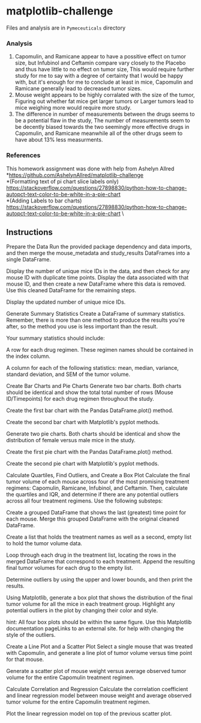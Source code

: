 # matplotlib-challenge
Files and analysis are in `Pymeceuticals` directory

### Analysis
1. Capomulin, and Ramicane appear to have a possitive effect on tumor size, but Infubinol and Ceftamin compare vary closely to the Placebo and thus have little to no effect on tumor size, This would require further study for me to say with a degree of certainty that I would be happy with, but it's enough for me to conclude at least in mice, Capomulin and Ramicane generally lead to decreased tumor sizes.
2. Mouse weight appears to be highly corralated with the size of the tumor, Figuring out whether fat mice get larger tumors or Larger tumors lead to mice weighing more would require more study.
3. The difference in number of measurements between the drugs seems to be a potential flaw in the study, The number of measurements seem to be decently biased towards the two seemingly more effective drugs in Capomulin, and Ramicane meanwhile all of the other drugs seem to have about 13% less measurments.

### References
This homework assignment was done with help from Ashelyn Allred \
	*https://github.com/AshelynAllred/matplotlib-challenge \
	*(Formatting text of pi chart slice labels only)  \
https://stackoverflow.com/questions/27898830/python-how-to-change-autopct-text-color-to-be-white-in-a-pie-chart  \
	*(Adding Labels to bar charts) \
https://stackoverflow.com/questions/27898830/python-how-to-change-autopct-text-color-to-be-white-in-a-pie-chart \


## Instructions
Prepare the Data
Run the provided package dependency and data imports, and then merge the mouse_metadata and study_results DataFrames into a single DataFrame.

Display the number of unique mice IDs in the data, and then check for any mouse ID with duplicate time points. Display the data associated with that mouse ID, and then create a new DataFrame where this data is removed. Use this cleaned DataFrame for the remaining steps.

Display the updated number of unique mice IDs.

Generate Summary Statistics
Create a DataFrame of summary statistics. Remember, there is more than one method to produce the results you're after, so the method you use is less important than the result.

Your summary statistics should include:

A row for each drug regimen. These regimen names should be contained in the index column.

A column for each of the following statistics: mean, median, variance, standard deviation, and SEM of the tumor volume.

Create Bar Charts and Pie Charts
Generate two bar charts. Both charts should be identical and show the total total number of rows (Mouse ID/Timepoints) for each drug regimen throughout the study.

Create the first bar chart with the Pandas DataFrame.plot() method.

Create the second bar chart with Matplotlib's pyplot methods.

Generate two pie charts. Both charts should be identical and show the distribution of female versus male mice in the study.

Create the first pie chart with the Pandas DataFrame.plot() method.

Create the second pie chart with Matplotlib's pyplot methods.

Calculate Quartiles, Find Outliers, and Create a Box Plot
Calculate the final tumor volume of each mouse across four of the most promising treatment regimens: Capomulin, Ramicane, Infubinol, and Ceftamin. Then, calculate the quartiles and IQR, and determine if there are any potential outliers across all four treatment regimens. Use the following substeps:

Create a grouped DataFrame that shows the last (greatest) time point for each mouse. Merge this grouped DataFrame with the original cleaned DataFrame.

Create a list that holds the treatment names as well as a second, empty list to hold the tumor volume data.

Loop through each drug in the treatment list, locating the rows in the merged DataFrame that correspond to each treatment. Append the resulting final tumor volumes for each drug to the empty list.

Determine outliers by using the upper and lower bounds, and then print the results.

Using Matplotlib, generate a box plot that shows the distribution of the final tumor volume for all the mice in each treatment group. Highlight any potential outliers in the plot by changing their color and style.

hint: All four box plots should be within the same figure. Use this Matplotlib documentation pageLinks to an external site. for help with changing the style of the outliers.

Create a Line Plot and a Scatter Plot
Select a single mouse that was treated with Capomulin, and generate a line plot of tumor volume versus time point for that mouse.

Generate a scatter plot of mouse weight versus average observed tumor volume for the entire Capomulin treatment regimen.

Calculate Correlation and Regression
Calculate the correlation coefficient and linear regression model between mouse weight and average observed tumor volume for the entire Capomulin treatment regimen.

Plot the linear regression model on top of the previous scatter plot.


